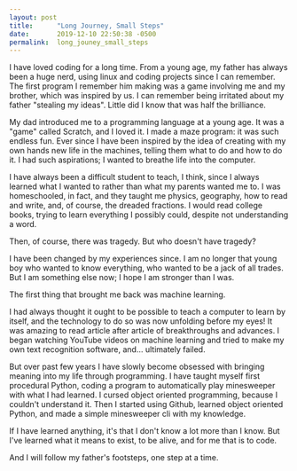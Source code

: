 ```yaml
---
layout: post
title:      "Long Journey, Small Steps"
date:       2019-12-10 22:50:38 -0500
permalink:  long_jouney_small_steps
---
```



I have loved coding for a long time. From a young age, my father has always been a huge nerd, using linux and coding projects since I can remember. The first program I remember him making was a game involving me and my brother, which was inspired by us. I can remember being irritated about my father "stealing my ideas". Little did I know that was half the brilliance.

My dad introduced me to a programming language at a young age. It was a "game" called Scratch, and I loved it. I made a maze program: it was such endless fun. Ever since I have been inspired by the idea of creating with my own hands new life in the machines, telling them what to do and how to do it. I had such aspirations; I wanted to breathe life into the computer.

I have always been a difficult student to teach, I think, since I always learned what I wanted to rather than what my parents wanted me to. I was homeschooled, in fact, and they taught me physics, geography, how to read and write, and, of course, the dreaded fractions. I would read college books, trying to learn everything I possibly could, despite not understanding a word.

Then, of course, there was tragedy. But who doesn't have tragedy?

I have been changed by my experiences since. I am no longer that young boy who wanted to know everything, who wanted to be a jack of all trades. But I am something else now; I hope I am stronger than I was.

The first thing that brought me back was machine learning.

I had always thought it ought to be possible to teach a computer to learn by itself, and the technology to do so was now unfolding before my eyes! It was amazing to read article after article of breakthroughs and advances. I began watching YouTube videos on machine learning and tried to make my own text recognition software, and... ultimately failed.

But over past few years I have slowly become obsessed with bringing meaning into my life through programming. I have taught myself first procedural Python, coding a program to automatically play minesweeper with what I had learned. I cursed object oriented programming, because I couldn't understand it. Then I started using Github, learned object oriented Python, and made a simple minesweeper cli with my knowledge.

If I have learned anything, it's that I don't know a lot more than I know. But I've learned what it means to exist, to be alive, and for me that is to code.

And I will follow my father's footsteps, one step at a time.

